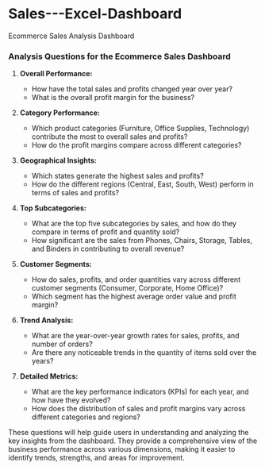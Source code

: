 # Sales---Excel-Dashboard
Ecommerce Sales Analysis Dashboard

### Analysis Questions for the Ecommerce Sales Dashboard

1. **Overall Performance:**
   - How have the total sales and profits changed year over year?
   - What is the overall profit margin for the business?

2. **Category Performance:**
   - Which product categories (Furniture, Office Supplies, Technology) contribute the most to overall sales and profits?
   - How do the profit margins compare across different categories?

3. **Geographical Insights:**
   - Which states generate the highest sales and profits?
   - How do the different regions (Central, East, South, West) perform in terms of sales and profits?

4. **Top Subcategories:**
   - What are the top five subcategories by sales, and how do they compare in terms of profit and quantity sold?
   - How significant are the sales from Phones, Chairs, Storage, Tables, and Binders in contributing to overall revenue?

5. **Customer Segments:**
   - How do sales, profits, and order quantities vary across different customer segments (Consumer, Corporate, Home Office)?
   - Which segment has the highest average order value and profit margin?

6. **Trend Analysis:**
   - What are the year-over-year growth rates for sales, profits, and number of orders?
   - Are there any noticeable trends in the quantity of items sold over the years?

7. **Detailed Metrics:**
   - What are the key performance indicators (KPIs) for each year, and how have they evolved?
   - How does the distribution of sales and profit margins vary across different categories and regions?

These questions will help guide users in understanding and analyzing the key insights from the dashboard. They provide a comprehensive view of the business performance across various dimensions, making it easier to identify trends, strengths, and areas for improvement.

